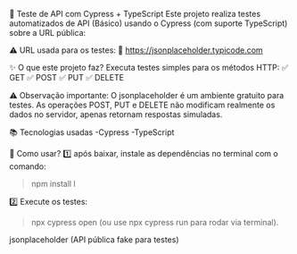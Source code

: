 📄 Teste de API com Cypress + TypeScript
Este projeto realiza testes automatizados de API (Básico) usando o Cypress (com suporte TypeScript) sobre a URL pública:

⚠ URL usada para os testes:
🔗 https://jsonplaceholder.typicode.com

✨ O que este projeto faz?
Executa testes simples para os métodos HTTP:
✅ GET
✅ POST
✅ PUT
✅ DELETE

⚠ Observação importante:
O jsonplaceholder é um ambiente gratuito para testes.
As operações POST, PUT e DELETE não modificam realmente os dados no servidor, apenas retornam respostas simuladas.

📚 Tecnologias usadas
-Cypress
-TypeScript

📂 Como usar?
1️⃣ após baixar, instale as dependências no terminal com o comando:
> npm install l

2️⃣ Execute os testes:
> npx cypress open (ou use npx cypress run para rodar via terminal).

jsonplaceholder (API pública fake para testes)